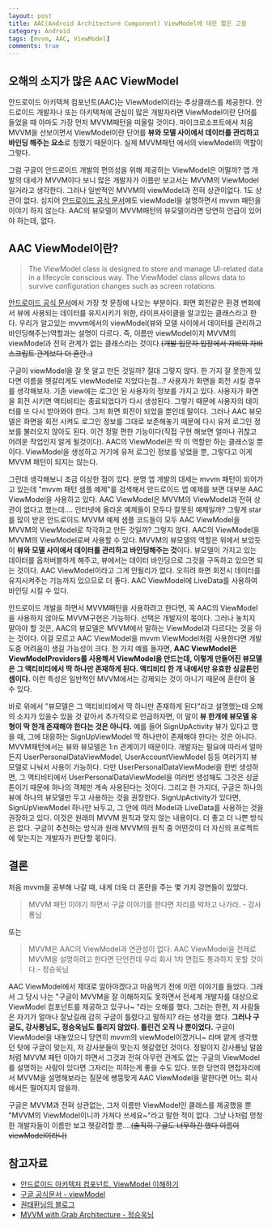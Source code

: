 ```yaml
---
layout: post
title: AAC(Android Architecture Component) ViewModel에 대한 짧은 고찰
category: Android
tags: [mvvm, AAC, ViewModel]
comments: true
---
```


## 오해의 소지가 많은 AAC ViewModel

안드로이드 아키텍쳐 컴포넌트(AAC)는 ViewModel이라는 추상클래스를 제공한다. 안드로이드 개발자나 또는 아키텍쳐에 관심이 많은 개발자라면 ViewModel이란 단어를 들었을 때 아마도 가장 먼저 MVVM패턴을 떠올릴 것이다. 마이크로소프트에서 처음 MVVM을 선보이면서 ViewModel이란 단어를 **뷰와 모델 사이에서 데이터를 관리하고 바인딩 해주는 요소**로 칭했기 때문이다. 실제 MVVM패턴 에서의 viewModel의 역할이 그렇다.

그럼 구글이 안드로이드 개발의 편의성을 위해 제공하는 ViewModel은 어떨까? 앱 개발의 대세가 MVVM이다 보니 많은 개발자가 이름만 보고서는 MVVM의 ViewModel 일거라고 생각한다. 그러나 일반적인 MVVM의 viewModel과 전혀 상관이없다. 1도 상관이 없다. 심지어 [안드로이드 공식 문서](https://developer.android.com/topic/libraries/architecture/viewmodel)에도 viewModel을 설명하면서 mvvm 패턴을 이야기 하지 않는다. AAC의 뷰모델이 MVVM패턴의 뷰모델이라면 당연히 언급이 있어야 하는데, 없다.

## AAC ViewModel이란?

> The ViewModel class is designed to store and manage UI-related data in a lifecycle conscious way. The ViewModel class allows data to survive configuration changes such as screen rotations.

[안드로이드 공식 문서](https://developer.android.com/topic/libraries/architecture/viewmodel)에서 가장 첫 문장에 나오는 부분이다. 화면 회전같은 환경 변화에서 뷰에 사용되는 데이터를 유지시키기 위한, 라이프사이클을 알고있는 클래스라고 한다. 우리가 알고있는 mvvm에서의 viewModel(뷰와 모델 사이에서 데이터를 관리하고 바인딩해주는)역할과는 설명이 다르다. 즉, 이름만 viewModel이지 MVVM의 viewModel과 전혀 관계가 없는 클래스라는 것이다.~~(개발 입문자 입장에서 자바와 자바스크립트 관계보다 더 혼란..)~~

구글이 viewModel을 잘 못 알고 만든 것일까? 절대 그렇지 않다. 한 가지 잘 못한게 있다면 이름을 헷갈리게도 viewModel로 지었다는점...? 사용자가 화면을 회전 시킬 경우를 생각해보자. 기존 view에는 로그인 된 사용자의 정보를 가지고 있다. 사용자가 화면을 회전 시키면 액티비티는 종료되었다가 다시 생성된다. 그렇기 때문에 사용자의 데이터를 또 다시 받아와야 한다. 그저 화면 회전이 되었을 뿐인데 말이다. 그러나 AAC 뷰모델은 화면을 회전 시켜도 로그인 정보를 그대로 보존해놓기 때문에 다시 유저 로그인 정보를 불러오지 않아도 된다. 이건 정말 편한 기능이다(직접 구현 해보면 얼마나 귀찮고 어려운 작업인지 알게 될것이다). AAC의 ViewModel은 딱 이 역할만 하는 클래스일 뿐이다. ViewModel을 생성하고 거기에 유저 로그인 정보를 넣었을 뿐, 그렇다고 이게 MVVM 패턴이 되지는 않는다.

그런데 생각해보니 조금 이상한 점이 있다. 분명 앱 개발의 대세는 mvvm 패턴이 되어가고 있는데 "mvvm 패턴 샘플 예제"를 검색해서 안드로이드 앱 예제를 보면 대부분 AAC ViewModel을 사용하고 있다. AAC ViewModel은 MVVM의 ViewModel과 전혀 상관이 없다고 했는데.... 인터넷에 올라온 예제들이 모두다 잘못된 예제일까? 그렇게 star를 많이 받은 안드로이드 MVVM 예제 샘플 코드들이 모두 AAC ViewModel을 MVVM의 ViewModel로 착각하고 만든 것일까? 그렇지 않다. AAC의 ViewModel을 MVVM의 ViewModel로써 사용할 수 있다. MVVM의 뷰모델의 역할은 위에서 보았듯이 **뷰와 모델 사이에서 데이터를 관리하고 바인딩해주는 것**이다. 뷰모델이 가지고 있는 데이터를 옵저버블하게 해주고, 뷰에서는 데이터 바인딩으로 그것을 구독하고 있으면 되는 것이다. AAC ViewModel이라고 그게 안될리가 없다. 오히려 화면 회전시 데이터를 유지시켜주는 기능까지 있으므로 더 좋다. AAC ViewModel에 LiveData를 사용하여 바인딩 시킬 수 있다.

안드로이드 개발을 하면서 MVVM패턴을 사용하려고 한다면, 꼭 AAC의 ViewModel을 사용하지 않아도 MVVM구현은 가능하다. 선택은 개발자의 몫이다. 그러나 놓치지 말아야 할 것은, AAC의 뷰모델은 MVVM에서 말하는 ViewModel과 다르다는 것을 아는 것이다. 이걸 모르고 AAC ViewModel을 mvvm ViewModel처럼 사용한다면 개발 도중 어려움이 생길 가능성이 크다. 한 가지 예를 들자면, **AAC ViewModel은 ViewModelProviders를 사용해서 ViewModel을 만드는데, 이렇게 만들어진 뷰모델은 그 액티비티에서 딱 하나만 존재하게 된다. 액티비티 한 개 내에서만 유효한 싱글톤인 셈이다.** 이런 특성은 일반적인 MVVM에서는 강제되는 것이 아니기 때문에 혼란이 올 수 있다.

바로 위에서 "뷰모델은 그 액티비티에서 딱 하나만 존재하게 된다"라고 설명했는데 오해의 소지가 있을수 있을 것 같아서 추가적으로 언급하자면, 이 말이 **뷰 한개에 뷰모델 유형이 딱 한개 존재해야 한다는 것은 아니다.** 예를 들어 SignUpActivity 뷰가 있다고 했을 때, 그에 대응하는 SignUpViewModel 딱 하나만이 존재해야 한다는 것은 아니다. MVVM패턴에서는 뷰와 뷰모델은 1:n 관계이기 때문이다. 개발자는 필요에 따라서 얼마든지 UserPersonalDataViewModel, UserAccountViewModel 등등 여러가지 뷰모델로 나눠서 사용이 가능하다. 다만 UserPersonalDataViewModel을 한번 생성하면, 그 액티비티에서 UserPersonalDataViewModel을 여러번 생성해도 그것은 싱글톤이기 때문에 하나의 객체만 계속 사용된다는 것이다. 그리고 한 가지더, 구글은 하나의 뷰에 하나의 뷰모델만 두고 사용하는 것을 권장한다. SignUpActivity가 있다면, SignUpViewModel 하나만 놔두고, 그 안에 여러 Model과 LiveData를 사용하는 것을 권장하고 있다. 이것은 원래의 MVVM 원칙과 맞지 않는 내용이다. 더 좋고 더 나쁜 방식은 없다. 구글이 추천하는 방식과 원래 MVVM의 원칙 중 어떤것이 더 자신의 프로젝트에 맞는지는 개발자가 판단할 몫이다.

## 결론

처음 mvvm을 공부해 나갈 때, 내게 더욱 더 혼란을 주는 몇 가지 강연들이 있었다.

> MVVM 패턴 이야기 하면서 구글 이야기를 한다면 자리를 박차고 나가라. - 강사룡님

또는

> MVVM은 AAC의 ViewModel과 연관성이 없다. AAC ViewModel을 전제로 MVVM을 설명하려고 한다면 단언컨데 우리 회사 1차 면접도 통과하지 못할 것이다.- 정승욱님

AAC ViewModel에서 제대로 알아야겠다고 마음먹기 전에 이런 이야기를 들었다. 그래서 그 당시 나는 "구글이 MVVM을 잘 이해하지도 못하면서 전세계 개발자를 대상으로 ViewModel 컴포넌트를 제공하고 있구나~ "라는 오해를 했다. 그러는 한편, 저 사람들은 자기가 얼마나 잘났길래 감히 구글이 틀렸다고 말하지? 라는 생각을 했다. **그러나 구글도, 강사룡님도, 정승욱님도 틀리지 않았다. 틀린건 오직 나 뿐이었다.** 구글이 ViewModel을 내놓았으니 당연히 mvvm의 viewModel이겠거니~ 라며 얕게 생각했던 탓에 구글이 맞는지, 저 강사분들이 맞는지 헷갈렸던 것이다. 정말이지 강사룡님 말씀처럼 MVVM 패턴 이야기 하면서 그것과 전혀 아무런 관계도 없는 구글의 ViewModel를 설명하는 사람이 있다면 그자리는 피하는게 좋을 수도 있다. 또한 당연히 면접자리에서 MVVM을 설명해보라는 질문에 쌩뚱맞게 AAC ViewModel을 말한다면 어느 회사에서든 떨어지지 않을까.

구글은 MVVM과 전혀 상관없는, 그저 이름만 ViewModel인 클래스를 제공했을 뿐 "MVVM의 ViewModel이니까 가져다 쓰세요~"라고 말한 적이 없다. 그냥 나처럼 멍청한 개발자들이 이름만 보고 헷갈려할 뿐....~~(솔직히 구글도 너무하긴 했다 이름이 viewModel이라니)~~

## 참고자료

- [안드로이드 아키텍처 컴포넌트, ViewModel 이해하기](https://medium.com/@jungil.han/%EC%95%84%ED%82%A4%ED%85%8D%EC%B2%98-%EC%BB%B4%ED%8F%AC%EB%84%8C%ED%8A%B8-viewmodel-%EC%9D%B4%ED%95%B4%ED%95%98%EA%B8%B0-2e4d136d28d2)
- [구글 공식문서 - viewModel](https://developer.android.com/topic/libraries/architecture/viewmodel)
- [권태환님의 블로그](https://thdev.tech/androiddev/2018/08/05/Android-Architecture-Components-ViewModel-Inject/)
- [MVVM with Grab Architecture - 정승욱님](https://tv.naver.com/v/4637223?query=mvvm&plClips=false:4637223:3547873:3390780:4635548)
